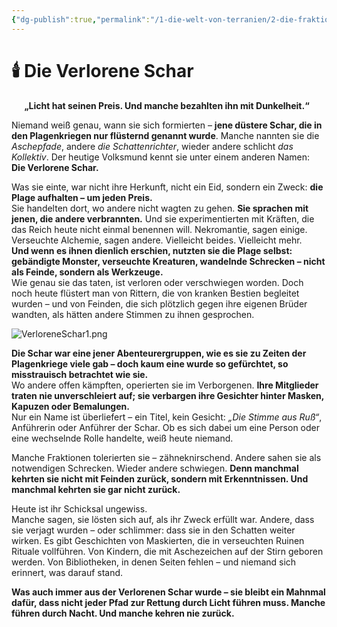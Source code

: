 ```yaml
---
{"dg-publish":true,"permalink":"/1-die-welt-von-terranien/2-die-fraktionen/2-kleinere-gruppierungen/verlorene-schar/"}
---
```


# 🕯️ **Die Verlorene Schar**
$\quad$
**„Licht hat seinen Preis. Und manche bezahlten ihn mit Dunkelheit.“**

Niemand weiß genau, wann sie sich formierten – **jene düstere Schar, die in den Plagenkriegen nur flüsternd genannt wurde**. Manche nannten sie die _Aschepfade_, andere _die Schattenrichter_, wieder andere schlicht _das Kollektiv_. Der heutige Volksmund kennt sie unter einem anderen Namen:  
**Die Verlorene Schar.**

Was sie einte, war nicht ihre Herkunft, nicht ein Eid, sondern ein Zweck: **die Plage aufhalten – um jeden Preis.**  
Sie handelten dort, wo andere nicht wagten zu gehen. **Sie sprachen mit jenen, die andere verbrannten.** Und sie experimentierten mit Kräften, die das Reich heute nicht einmal benennen will. Nekromantie, sagen einige. Verseuchte Alchemie, sagen andere. Vielleicht beides. Vielleicht mehr.  
**Und wenn es ihnen dienlich erschien, nutzten sie die Plage selbst: gebändigte Monster, verseuchte Kreaturen, wandelnde Schrecken – nicht als Feinde, sondern als Werkzeuge.**  
Wie genau sie das taten, ist verloren oder verschwiegen worden. Doch noch heute flüstert man von Rittern, die von kranken Bestien begleitet wurden – und von Feinden, die sich plötzlich gegen ihre eigenen Brüder wandten, als hätten andere Stimmen zu ihnen gesprochen.

![VerloreneSchar1.png](/img/user/4%20Dateien/VerloreneSchar1.png)

**Die Schar war eine jener Abenteurergruppen, wie es sie zu Zeiten der Plagenkriege viele gab – doch kaum eine wurde so gefürchtet, so misstrauisch betrachtet wie sie.**  
Wo andere offen kämpften, operierten sie im Verborgenen. **Ihre Mitglieder traten nie unverschleiert auf; sie verbargen ihre Gesichter hinter Masken, Kapuzen oder Bemalungen.**  
Nur ein Name ist überliefert – ein Titel, kein Gesicht: _„Die Stimme aus Ruß“_, Anführerin oder Anführer der Schar. Ob es sich dabei um eine Person oder eine wechselnde Rolle handelte, weiß heute niemand.

Manche Fraktionen tolerierten sie – zähneknirschend. Andere sahen sie als notwendigen Schrecken. Wieder andere schwiegen. **Denn manchmal kehrten sie nicht mit Feinden zurück, sondern mit Erkenntnissen. Und manchmal kehrten sie gar nicht zurück.**

Heute ist ihr Schicksal ungewiss.  
Manche sagen, sie lösten sich auf, als ihr Zweck erfüllt war. Andere, dass sie verjagt wurden – oder schlimmer: dass sie in den Schatten weiter wirken. Es gibt Geschichten von Maskierten, die in verseuchten Ruinen Rituale vollführen. Von Kindern, die mit Aschezeichen auf der Stirn geboren werden. Von Bibliotheken, in denen Seiten fehlen – und niemand sich erinnert, was darauf stand.

**Was auch immer aus der Verlorenen Schar wurde – sie bleibt ein Mahnmal dafür, dass nicht jeder Pfad zur Rettung durch Licht führen muss. Manche führen durch Nacht. Und manche kehren nie zurück.**
